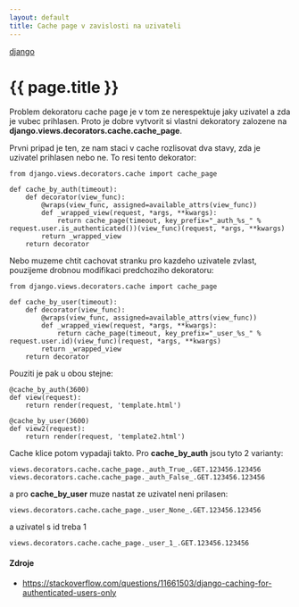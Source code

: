 ```yaml
---
layout: default
title: Cache page v zavislosti na uzivateli
---
```


[django](.)

# {{ page.title }}


Problem dekoratoru cache page je v tom ze nerespektuje jaky uzivatel a zda je vubec prihlasen. Proto je dobre vytvorit si vlastni dekoratory zalozene na __django.views.decorators.cache.cache_page__.

Prvni pripad je ten, ze nam staci v cache rozlisovat dva stavy, zda je uzivatel prihlasen nebo ne. To resi tento dekorator:

    from django.views.decorators.cache import cache_page

    def cache_by_auth(timeout):
        def decorator(view_func):
            @wraps(view_func, assigned=available_attrs(view_func))
            def _wrapped_view(request, *args, **kwargs):
                return cache_page(timeout, key_prefix="_auth_%s_" % request.user.is_authenticated())(view_func)(request, *args, **kwargs)
            return _wrapped_view
        return decorator

Nebo muzeme chtit cachovat stranku pro kazdeho uzivatele zvlast, pouzijeme drobnou modifikaci predchoziho dekoratoru:

    from django.views.decorators.cache import cache_page

    def cache_by_user(timeout):
        def decorator(view_func):
            @wraps(view_func, assigned=available_attrs(view_func))
            def _wrapped_view(request, *args, **kwargs):
                return cache_page(timeout, key_prefix="_user_%s_" % request.user.id)(view_func)(request, *args, **kwargs)
            return _wrapped_view
        return decorator

Pouziti je pak u obou stejne:

    @cache_by_auth(3600)
    def view(request):
        return render(request, 'template.html')

    @cache_by_user(3600)
    def view2(request):
        return render(request, 'template2.html')

Cache klice potom vypadaji takto. Pro __cache_by_auth__ jsou tyto 2 varianty:

    views.decorators.cache.cache_page._auth_True_.GET.123456.123456
    views.decorators.cache.cache_page._auth_False_.GET.123456.123456

a pro __cache_by_user__ muze nastat ze uzivatel neni prilasen:

    views.decorators.cache.cache_page._user_None_.GET.123456.123456

a uzivatel s id treba 1

    views.decorators.cache.cache_page._user_1_.GET.123456.123456

#### Zdroje

* <https://stackoverflow.com/questions/11661503/django-caching-for-authenticated-users-only>

